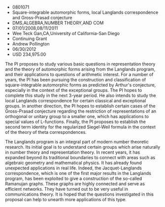 
* 0801071
* Square-integrable automorphic forms, local Langlands correspondence and Gross-Prasad conjecture
* DMS,ALGEBRA,NUMBER THEORY,AND COM
* 07/01/2008,08/11/2011
* Wee Teck Gan,CA,University of California-San Diego
* Continuing Grant
* Andrew Pollington
* 06/30/2012
* USD 234,975.00

The PI proposes to study various basic questions in representation theory and
the theory of automorphic forms arising from the Langlands program, and their
applications to questions of arithmetic interest. For a number of years, the PI
has been pursuing the construction and classification of square-integrable
automorphic forms as predicted by Arthur's conjecture, especially in the context
of the exceptional groups. The PI hopes to complete this study in the next
3-year period. He also intends to study the local Langlands correspondence for
certain classical and exceptional groups. In another direction, the PI hopes to
establish certain cases of the Gross-Prasad conjecture regarding the restriction
of representations of an orthogonal or unitary group to a smaller one, which has
applications to special values of L-functions. Finally, the PI proposes to
establish the second term identity for the regularized Siegel-Weil formula in
the context of the theory of theta correspondences.

The Langlands program is an integral part of modern number theoretic research.
Its initial goal is to understand certain groups which arise naturally in number
theory and representation theory. In recent years, it has expanded beyond its
traditional boundaries to connect with areas such as algebraic geometry and
mathematical physics. It has already found unexpected applications in real life.
Indeed, the Jacquet-Langlands correspondence, which is one of the first major
results in the Langlands program, has been exploited to give a construction of
the so-called Ramanujan graphs. These graphs are highly connected and serve as
efficient networks. They have turned out to be very useful in communications
theory. It is hoped that the questions investigated in this proposal can help to
unearth more applications of this type.

